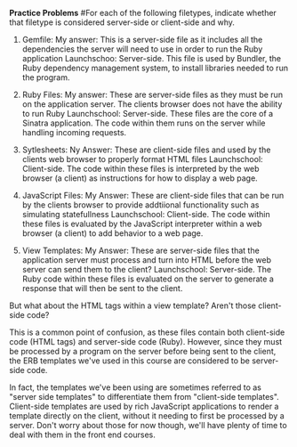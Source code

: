 **Practice Problems**
#For each of the following filetypes, indicate whether that filetype is considered server-side or client-side and why.

1. Gemfile: 
  My answer: This is a server-side file as it includes all the dependencies the server will need to use in order to run the Ruby application
  Launchschoo: Server-side. This file is used by Bundler, the Ruby dependency management system, to install libraries needed to run the program.

2. Ruby Files: 
  My answer: These are server-side files as they must be run on the application server. The clients browser does not have the ability to run Ruby 
  Launchschool: Server-side. These files are the core of a Sinatra application. The code within them runs on the server while handling incoming requests.

3. Sytlesheets: 
  Ny Answer: These are client-side files and used by the clients web browser to properly format HTML files
  Launchschool: Client-side. The code within these files is interpreted by the web browser (a client) as instructions for how to display a web page.

4. JavaScript Files: 
  My Answer: These are client-side files that can be run by the clients browser to provide addtiional functionality such as simulating statefullness
  Launchschool: Client-side. The code within these files is evaluated by the JavaScript interpreter within a web browser (a client) to add behavior to a web page.

5. View Templates: 
  My Answer: These are server-side files that the application server must process and turn into HTML before the web server can send them to the client?
  Launchschool: Server-side. The Ruby code within these files is evaluated on the server to generate a response that will then be sent to the client.

  But what about the HTML tags within a view template? Aren't those client-side code?

  This is a common point of confusion, as these files contain both client-side code (HTML tags) and server-side code (Ruby). 
  However, since they must be processed by a program on the server before being sent to the client, the ERB templates we've used in this course are considered to be server-side code.

  In fact, the templates we've been using are sometimes referred to as "server side templates" to differentiate them from "client-side templates". 
  Client-side templates are used by rich JavaScript applications to render a template directly on the client, without it needing to first be processed by a server. 
  Don't worry about those for now though, we'll have plenty of time to deal with them in the front end courses.